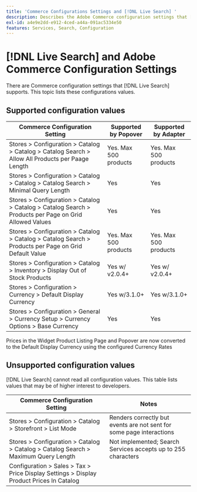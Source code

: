 ```yaml
---
title: 'Commerce Configurations Settings and [!DNL Live Search] '
description: Describes the Adobe Commerce configuration settings that [!DNL Live Search] can read.
exl-id: a4e9e2dd-e912-4ced-a44a-091ac5334e50
features: Services, Search, Configuration
---
```

# [!DNL Live Search] and Adobe Commerce Configuration Settings

There are Commerce configuration settings that [!DNL Live Search] supports. This topic lists these configurations values.

## Supported configuration values

|Commerce Configuration Setting|Supported by Popover|Supported by Adapter|
|---|---|---|
|Stores > Configuration > Catalog > Catalog > Catalog Search > Allow All Products per Paage Length|Yes. Max 500 products|Yes. Max 500 products|
|Stores > Configuration > Catalog > Catalog > Catalog Search > Minimal Query Length|Yes|Yes|
|Stores > Configuration > Catalog > Catalog > Catalog Search > Products per Page on Grid Allowed Values|Yes|Yes|
|Stores > Configuration > Catalog > Catalog > Catalog Search > Products per Page on Grid Default Value|Yes. Max 500 products|Yes. Max 500 products|
|Stores > Configuration > Catalog > Inventory > Display Out of Stock Products|Yes w/ v2.0.4+|Yes w/ v2.0.4+|
|Stores > Configuration > Currency > Default Display Currency|Yes w/3.1.0+|Yes w/3.1.0+|
|Stores > Configuration > General > Currency Setup > Currency Options > Base Currency|Yes|Yes|

Prices in the Widget Product Listing Page and Popover are now converted to the Default Display Currency using the configured Currency Rates

## Unsupported configuration values

[!DNL Live Search] cannot read all configuration values. This table lists values that may be of higher interest to developers.

|Commerce Configuration Setting|Notes|
|---|---|
|Stores > Configuration > Catalog > Storefront > List Mode|Renders correctly but events are not sent for some page interactions|
|Stores > Configuration > Catalog > Catalog > Catalog Search > Maximum Query Length|Not implemented; Search Services accepts up to 255 characters|
|Configuration > Sales > Tax > Price Display Settings > Display Product Prices In Catalog||
